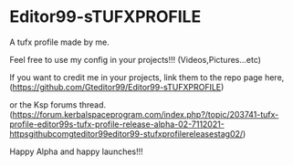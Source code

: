 # Editor99-sTUFXPROFILE
A tufx profile made by me. 

Feel free to use my config in your projects!!! (Videos,Pictures...etc)

If you want to credit me in your projects, link them to the repo page here,(https://github.com/Gteditor99/Editor99-sTUFXPROFILE)

or the Ksp  forums thread.
(https://forum.kerbalspaceprogram.com/index.php?/topic/203741-tufx-profile-editor99s-tufx-profile-release-alpha-02-7112021-httpsgithubcomgteditor99editor99-stufxprofilereleasestag02/)

Happy Alpha and happy launches!!!
